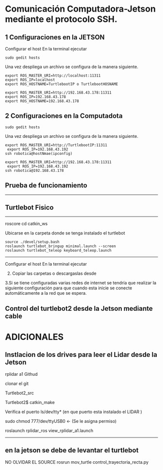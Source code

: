 # Comunicación Computadora-Jetson mediante el protocolo SSH.

## 1 Configuraciones en la JETSON



 Configurar el host
   En la terminal ejecutar

```
sudo gedit hosts
```
   Una vez despliega un archivo se configura de la manera siguiente. 
```
export ROS_MASTER_URI=http://localhost:11311
export ROS_IP=localhost
export ROS_HOSTNAME=TurtlebootIP o TurtlebootHOSNAME
```
```
export ROS_MASTER_URI=http://192.168.43.178:11311
export ROS_IP=192.168.43.178
export ROS_HOSTNAME=192.168.43.178
```

## 2 Configuraciones en la Computadota 

```
sudo gedit hosts
```
   Una vez despliega un archivo se configura de la manera siguiente. 

```
export ROS_MASTER_URI=http://TurtlebootIP:11311
 export ROS_IP=192.168.43.192 
ssh robotica@hostNmae(ipconfig)
```

```
export ROS_MASTER_URI=http://192.168.43.178:11311
 export ROS_IP=192.168.43.192 
ssh robotica@192.168.43.178
```



## Prueba de funcionamiento


*******************************
Turtlebot Fisico
-------------------------------
*****

roscore
cd catkin_ws

Ubicarse en la carpeta donde se tenga instalado el turtlebot
```
source ./devel/setup.bash
roslaunch turtlebot_bringup minimal.launch --screen
roslaunch turtlebot_teleop keyboard_teleop.launch

```
**************************************






 Configurar el host
   En la terminal ejecutar


   
2. Copiar las carpetas o descargaslas desde

3.Si se tiene configuradas varias redes de internet se tendría que realizar la siguiente configuración para que cuando esta inicie se conecte automáticamente a la red que se espera.











## Control del turtlebot2 desde la Jetson mediante cable







# ADICIONALES

## Instlacion de los drives para leer el Lidar desde la Jetson

rplidar a1 Githud       

clonar el git                 

Turtlebot2_src

Turtlebot2$ catkin_make

Verifica el puerto ls/dev/tty*        (en que puerto esta instalado el LIDAR )

sudo chmod 777/dev/ttyUSB0                                                  ← (Se le asigna permiso)

roslaunch rplidar_ros view_rplidar_a1.launch









 --------------------
 en la jetson se debe de levantar el turtlebot 
 --------------------
 NO OLVIDAR EL SOURCE 
  rosrun mov_turtle control_trayectoria_recta.py 
